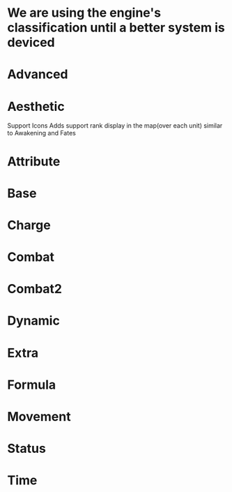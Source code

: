 # We are using the engine's classification until a better system is deviced

# Advanced

# Aesthetic

Support Icons	Adds support rank display in the map(over each unit) similar to Awakening and Fates

# Attribute

# Base

# Charge

# Combat

# Combat2

# Dynamic

# Extra

# Formula

# Movement

# Status

# Time
